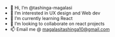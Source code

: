 - 👋 Hi, I’m @tashinga-magalasi
- 👀 I’m interested in UX design and  Web dev 
- 🌱 I’m currently learning React
- 💞️ I’m looking to collaborate on react projects
- 📫 Email me @ magalasitashinga10@gmail.com

<!---
tashinga-magalasi/tashinga-magalasi is a ✨ special ✨ repository because its `README.md` (this file) appears on your GitHub profile.
You can click the Preview link to take a look at your changes.
--->
